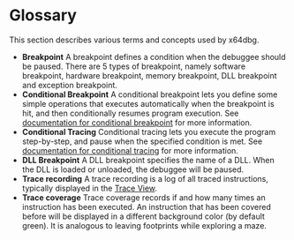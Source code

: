 # Glossary

This section describes various terms and concepts used by x64dbg.

-  **Breakpoint** A breakpoint defines a condition when the debuggee should be paused. There are 5 types of breakpoint, namely software breakpoint, hardware breakpoint, memory breakpoint, DLL breakpoint and exception breakpoint.
-  **Conditional Breakpoint** A conditional breakpoint lets you define some simple operations that executes automatically when the breakpoint is hit, and then conditionally resumes program execution. See [documentation for conditional breakpoint](./ConditionalBreakpoint.md) for more information.
-  **Conditional Tracing** Conditional tracing lets you execute the program step-by-step, and pause when the specified condition is met. See [documentation for conditional tracing](./ConditionalTracing.md) for more information.
-  **DLL Breakpoint** A DLL breakpoint specifies the name of a DLL. When the DLL is loaded or unloaded, the debuggee will be paused.
-  **Trace recording** A trace recording is a log of all traced instructions, typically displayed in the [Trace View](../gui/views/Trace.md).
-  **Trace coverage** Trace coverage records if and how many times an instruction has been executed. An instruction that has been covered before will be displayed in a different background color (by default green). It is analogous to leaving footprints while exploring a maze.
